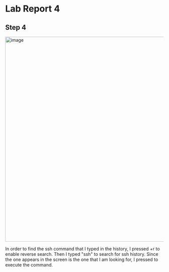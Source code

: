 # Lab Report 4

## Step 4
<img width="651" alt="image" src="https://github.com/crepusidiem123/cse15l-lab-reports/assets/130092052/c0fe2ee2-a1ec-4f42-b558-8ad360127bf7">

In order to find the ssh command that I typed in the history, I pressed <ctrl>+r to enable reverse search. Then I typed "ssh" to search for ssh history. Since the one appears in the screen is the one that I am looking for, I pressed <enter> to execute the command.
